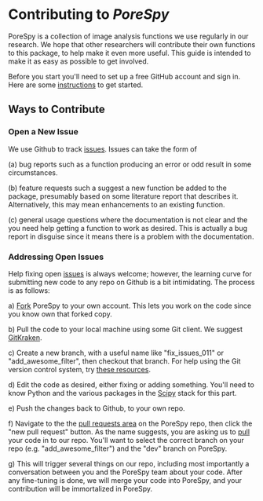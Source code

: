 # Contributing to *PoreSpy*

PoreSpy is a collection of image analysis functions we use regularly in our research.  We hope that other researchers will contribute their own functions to this package, to help make it even more useful.  This guide is intended to make it as easy as possible to get involved.

Before you start you'll need to set up a free GitHub account and sign in. Here are some [instructions][link_signupinstructions] to get started.

## Ways to Contribute

### Open a New Issue

We use Github to track [issues][link_issues].  Issues can take the form of

(a) bug reports such as a function producing an error or odd result in some circumstances.

(b) feature requests such a suggest a new function be added to the package, presumably based on some literature report that describes it.  Alternatively, this may mean enhancements to an existing function.

(c) general usage questions where the documentation is not clear and the you need help getting a function to work as desired.  This is actually a bug report in disguise since it means there is a problem with the documentation.

### Addressing Open Issues

Help fixing open [issues][link_issues] is always welcome; however, the learning curve for submitting new code to any repo on Github is a bit intimidating.  The process is as follows:

a) [Fork][link_fork] PoreSpy to your own account. This lets you work on the code since you know own that forked copy.

b) Pull the code to your local machine using some Git client.  We suggest [GitKraken][link_gitkraken].

c) Create a new branch, with a useful name like "fix_issues_011" or "add_awesome_filter", then checkout that branch.  For help using the Git version control system, try [these resources][link_using_git].

d) Edit the code as desired, either fixing or adding something.  You'll need to know Python and the various packages in the [Scipy][link_scipy] stack for this part.  

e) Push the changes back to Github, to your own repo.

f) Navigate to the the [pull requests area][link_pull_requests] on the PoreSpy repo, then click the "new pull request" button.  As the name suggests, you are asking us to [pull][link_pullrequest] your code in to our repo.  You'll want to select the correct branch on your repo (e.g. "add_awesome_filter") and the "dev" branch on PoreSpy.

g) This will trigger several things on our repo, including most importantly a conversation between you and the PoreSpy team about your code.  After any fine-tuning is done, we will merge your code into PoreSpy, and your contribution will be immortalized in PoreSpy.  


[link_github]: https://github.com/
[link_issues]: https://github.com/PMEAL/porespy/issues
[link_gitkraken]: https://www.gitkraken.com/
[link_pull_requests]: https://github.com/PMEAL/porespy/pulls
[link_fork]: https://help.github.com/articles/fork-a-repo/
[link_signupinstructions]: https://help.github.com/articles/signing-up-for-a-new-github-account
[link_pullrequest]: https://help.github.com/articles/creating-a-pull-request/

[link_using_git]: http://try.github.io/

[link_scipy]: https://www.scipy.org/
